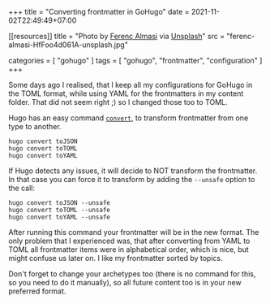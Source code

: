 +++
title = "Converting frontmatter in GoHugo"
date = 2021-11-02T22:49:49+07:00

[[resources]]
title = "Photo by [Ferenc Almasi](https://unsplash.com/@flowforfrank) via [Unsplash](https://unsplash.com)"
src = "ferenc-almasi-HfFoo4d061A-unsplash.jpg"

categories = [
  "gohugo"
]
tags = [
  "gohugo", 
  "frontmatter",
  "configuration"
]
+++

Some days ago I realised, that I keep all my configurations for GoHugo in the TOML format, while using YAML for the frontmatters in my content folder. That did not seem right ;) so I changed those too to TOML. 

Hugo has an easy command [`convert`](https://gohugo.io/commands/hugo_convert/), to transform frontmatter from one type to another. 

```shell
hugo convert toJSON
hugo convert toTOML
hugo convert toYAML
```

If Hugo detects any issues, it will decide to NOT transform the frontmatter. In that case you can force it to transform by adding the `--unsafe` option to the call:

```shell
hugo convert toJSON --unsafe
hugo convert toTOML --unsafe
hugo convert toYAML --unsafe
```

After running this command your frontmatter will be in the new format. The only problem that I experienced was, that after converting from YAML to TOML all frontmatter items were in alphabetical order, which is nice, but might confuse us later on. I like my frontmatter sorted by topics. 

Don't forget to change your archetypes too (there is no command for this, so you need to do it manually), so all future content too is in your new preferred format.
